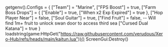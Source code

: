 getgenv().Configs = {
    ["Team"] = "Marine",
    ["FPS Boost"] = true,
    ["Farm Boss Drops"] = {
        ["Enable"] = true,
        ["When x2 Exp Expired"] = true
    },
    ["Hop Player Near"] = false,
    ["Soul Guitar"] = true,
    ["Find Fruit"] = false, -- Will find 1m+ fruit to unlock swan door to access third sea
    ["Cursed Dual Katana"] = true
}
loadstring(game:HttpGet("https://raw.githubusercontent.com/verudous/Xero-Hub/refs/heads/main/kaitun.lua"))()
ScreenGui:Destroy()
